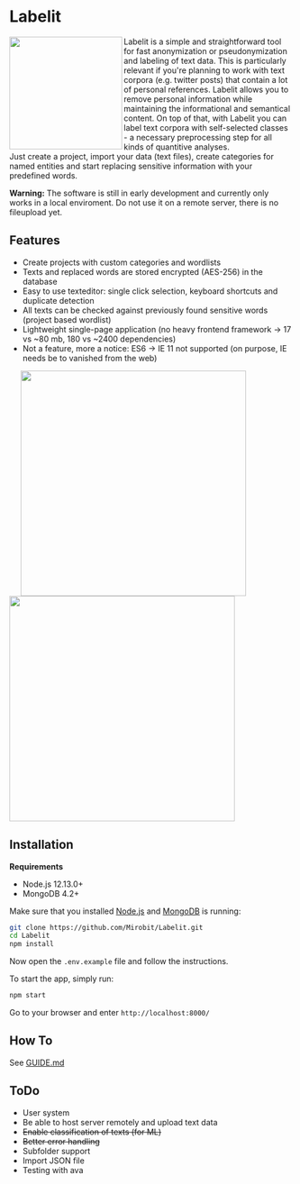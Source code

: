 # Labelit

<img align="left" height="200" src="https://raw.githubusercontent.com/Mirobit/Labelit/master/frontend/assets/images/logo.svg">Labelit is a simple and straightforward tool for fast anonymization or pseudonymization and labeling of text data. This is particularly relevant if you're planning to work with text corpora (e.g. twitter posts) that contain a lot of personal references. Labelit allows you to remove personal information while maintaining the informational and semantical content. On top of that, with Labelit you can label text corpora with self-selected classes - a necessary preprocessing step for all kinds of quantitive analyses.  
Just create a project, import your data (text files), create categories for named entities and start replacing sensitive information with your predefined words.

**Warning:** The software is still in early development and currently only works in a local enviroment. Do not use it on a remote server, there is no fileupload yet.

## Features

- Create projects with custom categories and wordlists
- Texts and replaced words are stored encrypted (AES-256) in the database
- Easy to use texteditor: single click selection, keyboard shortcuts and duplicate detection
- All texts can be checked against previously found sensitive words (project based wordlist)
- Lightweight single-page application (no heavy frontend framework -> 17 vs ~80 mb, 180 vs ~2400 dependencies)
- Not a feature, more a notice: ES6 -> IE 11 not supported (on purpose, IE needs be to vanished from the web)

<img src="https://i.imgur.com/JduLdHt.png" width="400" style="margin-left: 20px"> <img src="https://i.imgur.com/zE1ChFB.png" width="400">

## Installation

**Requirements**

- Node.js 12.13.0+
- MongoDB 4.2+

Make sure that you installed [Node.js](https://nodejs.org/en/download/) and [MongoDB](https://docs.mongodb.com/manual/administration/install-community/) is running:

```bash
git clone https://github.com/Mirobit/Labelit.git
cd Labelit
npm install
```

Now open the `.env.example` file and follow the instructions.

To start the app, simply run:

```bash
npm start
```

Go to your browser and enter `http://localhost:8000/`

## How To

See [GUIDE.md](https://github.com/Mirobit/Labelit/blob/master/GUIDE.md)

## ToDo

- User system
- Be able to host server remotely and upload text data
- ~~Enable classification of texts (for ML)~~
- ~~Better error handling~~
- Subfolder support
- Import JSON file
- Testing with ava
